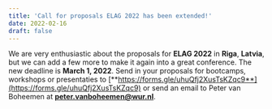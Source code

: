 ```yaml
---
title: 'Call for proposals ELAG 2022 has been extended!'
date: 2022-02-16
draft: false
---
```


We are very enthusiastic about the proposals for **ELAG 2022** in **Riga**, **Latvia**, but we can add a few more to make it again into a great conference. The new deadline is **March 1, 2022**. Send in your proposals for bootcamps, workshops or presentaties to [**https://forms.gle/uhuQfj2XusTsKZqc9**](https://forms.gle/uhuQfj2XusTsKZqc9) or send an email to Peter van Boheemen at **peter.vanboheemen@wur.nl**.